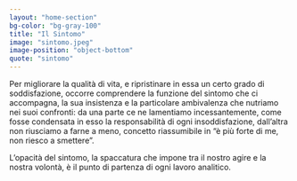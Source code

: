 ```yaml
---
layout: "home-section"
bg-color: "bg-gray-100"
title: "Il Sintomo"
image: "sintomo.jpeg"
image-position: "object-bottom"
quote: "sintomo"
---
```


Per migliorare la qualità di vita, e ripristinare in essa un certo grado di soddisfazione, occorre comprendere la funzione del sintomo che ci accompagna, la sua insistenza e la particolare ambivalenza che nutriamo nei suoi confronti: da una parte ce ne lamentiamo incessantemente, come fosse condensata in esso la responsabilità di ogni insoddisfazione, dall’altra non riusciamo a farne a meno, concetto riassumibile in “è più forte di me, non riesco a smettere”.

L’opacità del sintomo, la spaccatura che impone tra il nostro agire e la nostra volontà, è il punto di partenza di ogni lavoro analitico.
